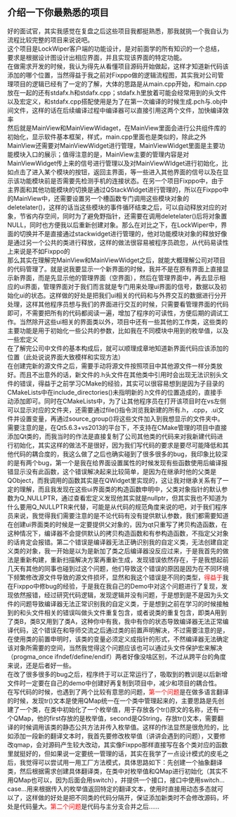 ## 介绍一下你最熟悉的项目

​	好的面试官，其实我感觉在复盘之后这些项目我都挺熟悉，那我就挑一个我自认为流程比较完整的项目来说说吧。<br/>	这个项目是LockWiper客户端的功能设计，是对前面学的所有知识的一个总结，要求是根据设计图设计出相应界面，并且实现该界面的特定功能。<br/>	在做需求开发的时候，我认为得先从看懂项目源码开始做起，这样才知道新代码该添加的哪个位置，当然得益于我之前对Fixppo做的逻辑流程图，其实我对公司管理项目的逻辑已经有了一定的了解，大体的思路是从main.cpp开始，和main.cpp放在一起的还有stdafx.h和stdafx.cpp；stdafx.h里放着可能会经常用到的头文件以及宏定义，和stdafx.cpp搭配使用是为了在第一次编译的时候生成.pch与.obj中间文件，这样的话在后续编译过程中编译器可以直接引用这两个文件，加快编译效率<br/>	然后就是MainView和MainViewWidaget，在MainView里面会进行公共组件库的初始化，显示软件基本框架，样式，main.cpp里面也是类似的，除此之外MainView还需要对MainViewWidget进行管理，MainViewWidget里面是主要功能模块入口的展示；值得注意的是，MainView主要的管理内容是对MainViewWidget传上来的信号进行管理以及对MainViewWIdget进行初始化，比如点击了进入某个模块的按钮，返回主界面，等一些进入其他界面的信号以及在显示该功能模块前是否需要先检测手机的连接状态。在另一个项目Fixppo中，由于主界面和其他功能模块的切换是通过QStackWidget进行管理的，所以在Fixppo中的MainView中，还需要设置另一个槽函数专门调用这些模块对象的deletelater()，这样的话当这些模块的事件循环结束之后，可以自动释放对应的对象，节省内存空间，同时为了避免野指针，还需要在调用deletelater()后将对象置NULL，同时也方便我以后重新创建对象。那么在对比之下，在LockWiper中，界面的切换并不是直接通过stackwidget进行管理的，他对功能模块对象的释放好像是通过另一个公共的类进行释放，这样的做法很容易被程序员疏忽，从代码易读性上来说是不如Fixppo的<br/>	那么其实在理解完MainView和MainViewWidget之后，就能大概理解公司对项目的代码管理了。就是说我要显示一个新界面的时候，我并不是在原有界面上直接显示新界面，而是先显示他的管理界面（空界面），然后在管理界面中，再去显示相应的ui界面，管理界面对于我们而言就是专门用来处理ui界面的信号，数据以及初始化ui的状态。这样做的好处是把我们ui相关的代码和与外界交互的数据进行分开处理，这样其他程序员想与我们的界面进行交互的时候，只需要看管理界面的代码即可，不需要把所有的代码都阅读一遍，增加了程序的可读性，方便后期的调试工作。当然除开这些ui相关的界面类以外，项目中还有一些其他的工作类，这些类的主要功能是用于初始化一些公共的参数，比如我在不同模块中用到的枚举值，以及一些宏定义<br/>	在了解完公司中文件的基本构成后，就可以顺理成章地知道新界面代码应该添加的位置（此处说说界面大致模样和实现方法）<br/>	在创建完新的源文件之后，需要手动将源文件按照项目中其他源文件一样分类放好。而且不出意外的话，新文件的.h头文件在其他类中引用时会出现无法识别头文件的错误，得益于之前学习CMake的经验，其实可以很容易想到是因为子目录的CMakeLists中在include_directories()未指明新的.h文件的位置造成的，直接手动添加即可。同时在CMakeLists中，为了让其他程序员在打开该项目时在vs左侧可以显示对应的文件夹，还需要通过file()指令浏览我新建的所有.h，.cpp，.ui文件并设置变量，再通过source_group()将这些文件加入到我想显示的文件夹中。需要注意的是，在Qt5.6.3+vs2013的平台下，不支持在CMake管理的项目中直接添加Qt类的，而我当时的作法是直接复制了公司其他类的代码来对我新建代码进行初始化，其实这样的做法不是很好，因为我们写代码的要求是要尽可能降低和其他代码的耦合度的，我这么做了之后也确实碰到了很多很多的bug，我印象比较深的是有两个bug，第一个是我在给界面设置属性的时候发现有些函数使用后编译报错显示没有此函数，这个错误解决起来比较简单，是因为在继承时他的父类是QObject，而我调用的函数其实是在QWidget里实现的，这让我对继承关系有了一定的理解，而且我发现在这些ui界面类的构造函数申明中，父类对象指针的默认参数为Q_NULLPTR，通过查看宏定义发现他其实就是nullptr，但其实我也不知道为什么要用Q_NULLPTR来代替，可能是从代码的规范角度来说的吧，对于我们程序员来说，我觉得我们需要注意的是不论代码有没有提供默认参数，我们都需要知道在创建ui界面类的时候是一定要提供父对象的，因为qt只重写了拷贝构造函数，在这种情况下，编译器不会提供默认的拷贝构造函数和有参构造函数，不指定父对象的话肯定会报错。第二个错误是编译器无法正确识别我的自定义类，无法创建自定义类的对象，我一开始是以为是新加了类之后编译器没反应过来，于是我首先的做法是重新构建，重新扫描解决方案再重新生成，发现错误依然存在，于是我想起前几天有其他的同事也碰到过这个问题，他们导致这个错误的原因是因为在不同环境下频繁修改源文件导致的源文件损坏，显然和我这个错误是不同的类型，<font color=red>得益于</font>我在Fixppo中修bug的经验，于是我在我自己的Demo中对这个问题进行了复现，发现依然报错，经过研究代码逻辑，发现逻辑并没有问题，于是想到是不是因为头文件的问题导致编译器无法正常识别我的自定义类，于是想到之前在学习的时候接触到的和头文件相关的错误叫做头文件重复包含，或者说类的重复包含，即类A用到了类B，类B又用到了类A，这种你中有我，我中有你的状态导致编译器无法正常编译代码，这个错误在和导师交流之后通过类的前置声明解决，不过需要注意的是，在使用类的前置申明时，该类的变量必须定义成指针的形式，不然编译器无法确定该对象所需要的空间，当然我觉得这个问题应该也可以通过头文件保护宏来解决（progma_once ifndef/define/endif）两者好像没啥区别，不过从跨平台的角度来说，还是后者好一些。<br/>	在改了很多很多的bug之后，程序终于可以正常运行了，吸取到的教训是以后新增文件时一定要在自己的demo中创建好再复制到项目中，减少和项目的耦合性。<br/>	在写代码的时候，也遇到了两个比较有意思的问题，<font color=red>第一个问题</font>是在做多语言翻译的时候，发现tr()文本是使用QMap统一在一个类中管理起来的，主要思路是先创建了一个类，在类中初始化了一个枚举值，用于存放各个tr()原文的名称，还有一个QMap，他的first存放的是枚举值，second是QString，存放tr()文本，需要翻译的时候调用该类的静态公共方法并传入枚举值。这样的作法显然是很危险的，比如添加一段新的翻译文本时，我首先要修改枚举值（讲讲会遇到的问题），又要修改qmap，会对源码产生较大改动，其实像Fixppo那样直接写在各个类对应的函数里就挺好的，但如果说一定要统一管理的话，其实在我学了一点设计模式的皮毛之后，我觉得可以尝试用一用工厂方法模式，具体思路如下：先创建一个抽象翻译类，然后根据需求创建具体翻译类，在类中对枚举值和QMap进行初始化（其实不用QMap也可以，因为后面会用switch），并提供一个接口，接口中使用switch…case…用来根据传入的枚举值返回特定的翻译文本，使用时直接用动态多态就可以了，这样做的好处是把不同类的代码分隔开，保证添加新类时不会修改源码，坏处是代码量大。<font color=red>第二个问题</font>是代码与主分支合并之后……

